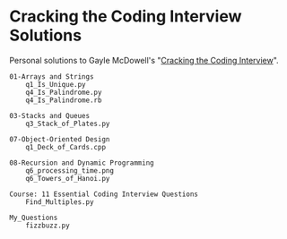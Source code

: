 # Cracking the Coding Interview Solutions
Personal solutions to Gayle McDowell's "[Cracking the Coding Interview](https://www.amazon.com/Cracking-Coding-Interview-Programming-Questions/dp/098478280X)".

```
01-Arrays and Strings
    q1_Is_Unique.py
    q4_Is_Palindrome.py
    q4_Is_Palindrome.rb

03-Stacks and Queues
    q3_Stack_of_Plates.py

07-Object-Oriented Design
    q1_Deck_of_Cards.cpp

08-Recursion and Dynamic Programming
    q6_processing_time.png
    q6_Towers_of_Hanoi.py
    
Course: 11 Essential Coding Interview Questions
    Find_Multiples.py

My_Questions
    fizzbuzz.py
```
